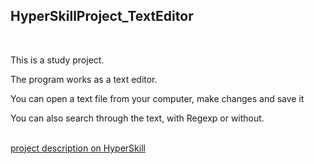 <h2>HyperSkillProject_TextEditor</h2>

<br>
<p>This is a study project.</p>
<p>The program works as a text editor.<p>
<p>You can open a text file from your computer, make changes and save it<p>
<p>You can also search through the text, with Regexp or without.<p>
<br>
<a href="https://hyperskill.org/projects/38?goal=7">project description on HyperSkill</a>

